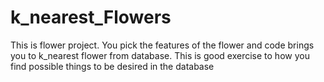 # k_nearest_Flowers
This is flower project. You pick the features of the flower and code brings you to k_nearest flower from database. This is good exercise to how you find possible things to be desired in the database
